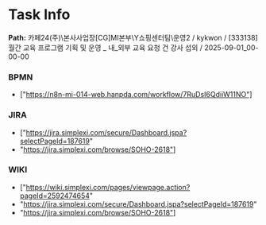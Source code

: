 # Task Info

**Path:** 카페24(주)\본사사업장\[CG]MI본부\Y쇼핑센터팀\운영2 / kykwon / [333138] 월간 교육 프로그램 기획 및 운영 _ 내_외부 교육 요청 건 강사 섭외 / 2025-09-01_00-00-00

### BPMN
- ["https://n8n-mi-014-web.hanpda.com/workflow/7RuDsI6QdiiW11NO"]

### JIRA
- ["https://jira.simplexi.com/secure/Dashboard.jspa?selectPageId=187619"
- "https://jira.simplexi.com/browse/SOHO-2618"]

### WIKI
- ["https://wiki.simplexi.com/pages/viewpage.action?pageId=2592474654"
- "https://jira.simplexi.com/secure/Dashboard.jspa?selectPageId=187619"
- "https://jira.simplexi.com/browse/SOHO-2618"]


